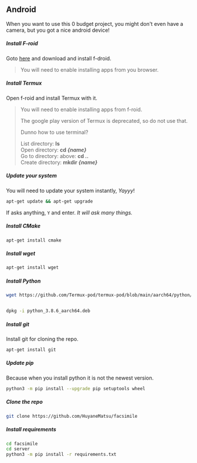 
## Android

When you want to use this 0 budget project, you might don't even have a camera, but you got a nice android device!

##### Install F-roid

Goto [here](https://f-droid.org/en/packages/com.termux/) and download and install f-droid.

> You will need to enable installing apps from you browser.

##### Install Termux

Open f-roid and install Termux with it.

> You will need to enable installing apps from f-roid.
>
> The google play version of Termux is deprecated, so do not use that.
>
> Dunno how to use terminal?
>
> List directory: **ls** <br>
> Open directory: **cd *{name}*** <br>
> Go to directory: above: **cd ..** <br>
> Create directory: **mkdir *{name}***

##### Update your system

You will need to update your system instantly, *Yayyy*!

```sh
apt-get update && apt-get upgrade
```

If asks anything, `Y` and enter. *It will ask many things.*

##### Install CMake

```sh
apt-get install cmake
```
##### Install wget

```sh
apt-get install wget
```

##### Install Python

```sh
wget https://github.com/Termux-pod/termux-pod/blob/main/aarch64/python/python-3.8.6/python_3.8.6_aarch64.deb


dpkg -i python_3.8.6_aarch64.deb                                                                                        ! this step fails
```

##### Install git

Install git for cloning the repo.

```sh
apt-get install git
```

##### Update pip

Because when you install python it is not the newest version.

```sh
python3 -m pip install --upgrade pip setuptools wheel
```

##### Clone the repo

```sh
git clone https://github.com/HuyaneMatsu/facsimile
```

##### Install requirements

```sh
cd facsimile
cd server
python3 -m pip install -r requirements.txt                                                                              ! Cannot complie opencv on python3.10, so need 3.8
```
